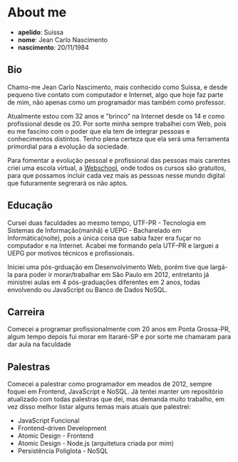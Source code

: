 # About me

- **apelido**: Suissa
- **nome**: Jean Carlo Nascimento
- **nascimento**: 20/11/1984

## Bio


Chamo-me Jean Carlo Nascimento, mais conhecido como Suissa, e desde pequeno tive contato com computador e Internet, algo que hoje faz parte de mim, não apenas como um programador mas também como professor.

Atualmente estou com 32 anos e "brinco" na Internet desde os 14 e como profissional desde os 20. Por sorte minha sempre trabalhei com Web, pois eu me fascino com o poder que ela tem de integrar pessoas e conhecimentos distintos. Tenho plena certeza que ela será uma ferramenta primordial para a evolução da sociedade.

Para fomentar a evolução pessoal e profissional das pessoas mais carentes criei uma escola virtual, a [Webschool](http://webschool.io/), onde todos os cursos são gratuitos, para que possamos incluir cada vez mais as pessoas nesse mundo digital que futuramente segrerará os não aptos.

## Educação

Cursei duas faculdades ao mesmo tempo, UTF-PR - Tecnologia em Sistemas de Informação(manhã) e UEPG - Bacharelado em Informática(noite), pois a única coisa que sabia fazer era fuçar no computador e na Internet. Acabei me formando pela UTF-PR e larguei a UEPG por motivos técnicos e profissionais.

Iniciei uma pós-grduação em Desenvolvimento Web, porém tive que largá-la para poder ir morar/trabalhar em São Paulo em 2012, entretanto já ministrei aulas em 4 pós-graduações diferentes em 2 anos, todas envolvendo ou JavaScript ou Banco de Dados NoSQL.

## Carreira

Comecei a programar profissionalmente com 20 anos em Ponta Grossa-PR, algum tempo depois fui morar em Itararé-SP e por sorte me chamaram para dar aula na faculdade

## Palestras

Comecei a palestrar como programador em meados de 2012, sempre foquei em Frontend, JavaScript e NoSQL. Já tentei manter um repositório atualizado com todas palestras que dei, mas demanda muito trabalho, em vez disso melhor listar alguns temas mais atuais que palestrei:

- JavaScript Funcional
- Frontend-driven Development
- Atomic Design - Frontend
- Atomic Design - Node.js (arquitetura criada por mim)
- Persistência Poliglota - NoSQL
